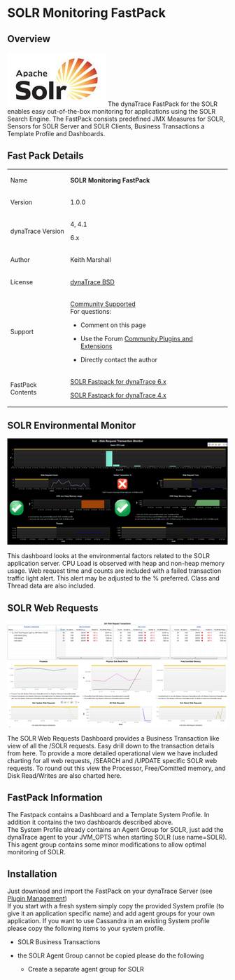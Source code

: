 <html xmlns="http://www.w3.org/1999/xhtml">
<head>
    <title>SOLR Monitoring FastPack</title>
    <meta http-equiv="Content-Type" content="text/html; charset=UTF-8"/>
    <meta http-equiv="X-UA-Compatible" content="IE=EmulateIE8" />
    <meta content="Scroll Wiki Publisher" name="generator"/>
    <link type="text/css" rel="stylesheet" href="css/blueprint/liquid.css" media="screen, projection"/>
    <link type="text/css" rel="stylesheet" href="css/blueprint/print.css" media="print"/>
    <link type="text/css" rel="stylesheet" href="css/content-style.css" media="screen, projection, print"/>
    <link type="text/css" rel="stylesheet" href="css/screen.css" media="screen, projection"/>
    <link type="text/css" rel="stylesheet" href="css/print.css" media="print"/>
</head>
<body>
                <h1>SOLR Monitoring FastPack</h1>
    <div class="section-2"  id="73400921_SOLRMonitoringFastPack-Overview"  >
        <h2>Overview</h2>
    <p>
            <img src="images_community/download/attachments/73400921/worddav4a905bafc9120185831d280bde95e843.png" alt="images_community/download/attachments/73400921/worddav4a905bafc9120185831d280bde95e843.png" class="confluence-embedded-image" />
        The dynaTrace FastPack for the SOLR enables easy out-of-the-box monitoring for applications using the SOLR Search Engine. The FastPack consists predefined JMX Measures for SOLR, Sensors for SOLR Server and SOLR Clients, Business Transactions a Template Profile and Dashboards.    </p>
    </div>
    <div class="section-2"  id="73400921_SOLRMonitoringFastPack-FastPackDetails"  >
        <h2>Fast Pack Details</h2>
    <div class="tablewrap">
        <table>
<thead class=" "></thead><tfoot class=" "></tfoot><tbody class=" ">    <tr>
            <td rowspan="1" colspan="1">
        <p>
Name    </p>
            </td>
                <td rowspan="1" colspan="1">
        <p>
<strong class=" ">SOLR Monitoring FastPack</strong>    </p>
            </td>
        </tr>
    <tr>
            <td rowspan="1" colspan="1">
        <p>
Version    </p>
            </td>
                <td rowspan="1" colspan="1">
        <p>
1.0.0    </p>
            </td>
        </tr>
    <tr>
            <td rowspan="1" colspan="1">
        <p>
dynaTrace Version    </p>
            </td>
                <td rowspan="1" colspan="1">
        <p>
4, 4.1    </p>
    <p>
6.x    </p>
            </td>
        </tr>
    <tr>
            <td rowspan="1" colspan="1">
        <p>
Author    </p>
            </td>
                <td rowspan="1" colspan="1">
        <p>
Keith Marshall    </p>
            </td>
        </tr>
    <tr>
            <td rowspan="1" colspan="1">
        <p>
License    </p>
            </td>
                <td rowspan="1" colspan="1">
        <p>
<a href="attachments_5275722_2_dynaTraceBSD.txt">dynaTrace BSD</a>    </p>
            </td>
        </tr>
    <tr>
            <td rowspan="1" colspan="1">
        <p>
Support    </p>
            </td>
                <td rowspan="1" colspan="1">
        <p>
<a href="https://community/display/DL/Support+Levels#SupportLevels-Community+Supported">Community Supported</a><br/>For questions:    </p>
<ul class=" "><li class=" ">    <p>
Comment on this page    </p>
</li><li class=" ">    <p>
Use the Forum <a href="https://community/display/DTFORUM/Community+Plugins+and+Extensions">Community Plugins and Extensions</a>    </p>
</li><li class=" ">    <p>
Directly contact the author    </p>
</li></ul>            </td>
        </tr>
    <tr>
            <td rowspan="1" colspan="1">
        <p>
FastPack Contents    </p>
            </td>
                <td rowspan="1" colspan="1">
        <p>
<a href="attachments_174754209_1_SOLRMonitoringFastPack_dynaTrace6.dtp">SOLR Fastpack for dynaTrace 6.x</a>    </p>
    <p>
<a href="attachments_73335114_1_SOLRMonitoringFastPack.dtp">SOLR Fastpack for dynaTrace 4.x</a>    </p>
            </td>
        </tr>
</tbody>        </table>
            </div>
    </div>
    <div class="section-2"  id="73400921_SOLRMonitoringFastPack-SOLREnvironmentalMonitor"  >
        <h2>SOLR Environmental Monitor</h2>
    <p>
            <img src="images_community/download/attachments/73400921/worddav1f88ceb7850349995e8328d6e41656f7.png" alt="images_community/download/attachments/73400921/worddav1f88ceb7850349995e8328d6e41656f7.png" class="confluence-embedded-image" />
            </p>
    <p>
This dashboard looks at the environmental factors related to the SOLR application server. CPU Load is observed with heap and non-heap memory usage. Web request time and counts are included with a failed transaction traffic light alert. This alert may be adjusted to the % preferred. Class and Thread data are also included.    </p>
    </div>
    <div class="section-2"  id="73400921_SOLRMonitoringFastPack-SOLRWebRequests"  >
        <h2>SOLR Web Requests</h2>
    <p>
            <img src="images_community/download/attachments/73400921/worddav672df1377c53bc9cea473c1b98ec9a35.png" alt="images_community/download/attachments/73400921/worddav672df1377c53bc9cea473c1b98ec9a35.png" class="confluence-embedded-image" />
            </p>
    <p>
The SOLR Web Requests Dashboard provides a Business Transaction like view of all the /SOLR requests. Easy drill down to the transaction details from here. To provide a more detailed operational view we have included charting for all web requests, /SEARCH and /UPDATE specific SOLR web requests. To round out this view the Processor, Free/Comitted memory, and Disk Read/Writes are also charted here.    </p>
    </div>
    <div class="section-2"  id="73400921_SOLRMonitoringFastPack-FastPackInformation"  >
        <h2>FastPack Information</h2>
    <p>
The Fastpack contains a Dashboard and a Template System Profile. In addition it contains the two dashboards described above.<br/>The System Profile already contains an Agent Group for SOLR, just add the dynaTrace agent to your JVM_OPTS when starting SOLR (use name=SOLR). This agent group contains some minor modifications to allow optimal monitoring of SOLR.    </p>
    </div>
    <div class="section-2"  id="73400921_SOLRMonitoringFastPack-Installation"  >
        <h2>Installation</h2>
    <p>
Just download and import the FastPack on your dynaTrace Server (see <a href="https://community/display/DOCDT40/Plugin+Management">Plugin Management</a>)<br/>If you start with a fresh system simply copy the provided System profile (to give it an application specific name) and add agent groups for your own application. If you want to use Cassandra in an existing System profile please copy the following items to your system profile.    </p>
<ul class=" "><li class=" ">    <p>
SOLR Business Transactions    </p>
</li><li class=" ">    <p>
the SOLR Agent Group cannot be copied please do the following    </p>
<ul class=" "><li class=" ">    <p>
Create a separate agent group for SOLR    </p>
</li></ul></li></ul>    </div>
            </div>
        </div>
        <div class="footer">
        </div>
    </div>
</body>
</html>
